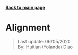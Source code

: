 **[Back to main page](https://yolanda-ht.github.io/BioinformaticsRandomSeed/)**

# Alignment
> Last update: 06/05/2020 <br>
> By: Huitian (Yolanda) Diao
